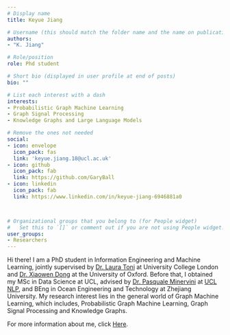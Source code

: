 ```yaml
---
# Display name
title: Keyue Jiang

# Username (this should match the folder name and the name on publications)
authors:
- "K. Jiang"

# Role/position
role: Phd student

# Short bio (displayed in user profile at end of posts)
bio: ""

# List each interest with a dash
interests:
- Probabilistic Graph Machine Learning
- Graph Signal Processing
- Knowledge Graphs and Large Language Models

# Remove the ones not needed
social:
- icon: envelope
  icon_pack: fas
  link: 'keyue.jiang.18@ucl.ac.uk'
- icon: github
  icon_pack: fab
  link: https://github.com/GaryBall
- icon: linkedin
  icon_pack: fab
  link: https://www.linkedin.com/in/keyue-jiang-6946881a0



# Organizational groups that you belong to (for People widget)
#   Set this to `[]` or comment out if you are not using People widget.
user_groups:
- Researchers
---
```


Hi there! I am a PhD student in Information Engineering and Machine Learning, jointly supervised by [Dr. Laura Toni](https://lasp-ucl.github.io/author/laura-toni/) at University College London and [Dr. Xiaowen Dong](https://web.media.mit.edu/~xdong/) at the University of Oxford. Before that, I obtained my MSc in Data Science at UCL, advised by [Dr. Pasquale Minervini](https://neuralnoise.com/) at [UCL NLP](https://nlp.cs.ucl.ac.uk/), and BEng in Ocean Engineering and Technology at Zhejiang University. My research interest lies in the general world of Graph Machine Learning, which includes, Probabilistic Graph Machine Learning, Graph Signal Processing and Knowledge Graphs.


For more information about me, click [Here](https://garyball.github.io/).
